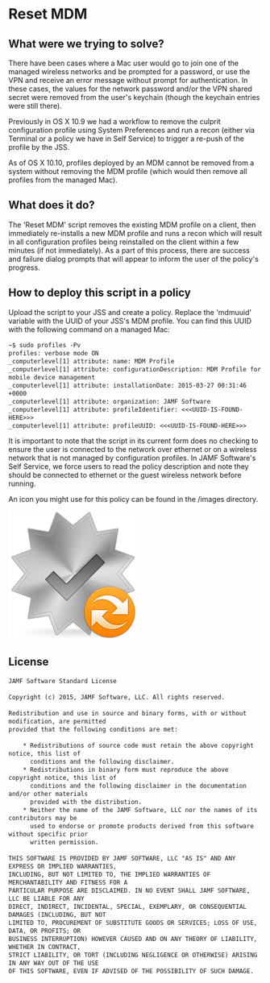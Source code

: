 # Reset MDM

## What were we trying to solve?

There have been cases where a Mac user would go to join one of the managed wireless networks and be prompted for a password, or use the VPN and receive an error message without prompt for authentication. In these cases, the values for the network password and/or the VPN shared secret were removed from the user's keychain (though the keychain entries were still there).

Previously in OS X 10.9 we had a workflow to remove the culprit configuration profile using System Preferences and run a recon (either via Terminal or a policy we have in Self Service) to trigger a re-push of the profile by the JSS.

As of OS X 10.10, profiles deployed by an MDM cannot be removed from a system without removing the MDM profile (which would then remove all profiles from the managed Mac).

## What does it do?

The 'Reset MDM' script removes the existing MDM profile on a client, then immediately re-installs a new MDM profile and runs a recon which will result in all configuration profiles being reinstalled on the client within a few minutes (if not immediately). As a part of this process, there are success and failure dialog prompts that will appear to inform the user of the policy's progress.

## How to deploy this script in a policy

Upload the script to your JSS and create a policy. Replace the 'mdmuuid' variable with the UUID of your JSS's MDM profile. You can find this UUID with the following command on a managed Mac:

```
~$ sudo profiles -Pv
profiles: verbose mode ON
_computerlevel[1] attribute: name: MDM Profile
_computerlevel[1] attribute: configurationDescription: MDM Profile for mobile device management
_computerlevel[1] attribute: installationDate: 2015-03-27 00:31:46 +0000
_computerlevel[1] attribute: organization: JAMF Software
_computerlevel[1] attribute: profileIdentifier: <<<UUID-IS-FOUND-HERE>>>
_computerlevel[1] attribute: profileUUID: <<<UUID-IS-FOUND-HERE>>>
```

It is important to note that the script in its current form does no checking to ensure the user is connected to the network over ethernet or on a wireless network that is not managed by configuration profiles. In JAMF Software's Self Service, we force users to read the policy description and note they should be connected to ethernet or the guest wireless network before running.

An icon you might use for this policy can be found in the /images directory.

![Screenshot](/images/ReloadProfiles.png)

## License

```
JAMF Software Standard License

Copyright (c) 2015, JAMF Software, LLC. All rights reserved.

Redistribution and use in source and binary forms, with or without modification, are permitted
provided that the following conditions are met:

    * Redistributions of source code must retain the above copyright notice, this list of
      conditions and the following disclaimer.
    * Redistributions in binary form must reproduce the above copyright notice, this list of
      conditions and the following disclaimer in the documentation and/or other materials
      provided with the distribution.
    * Neither the name of the JAMF Software, LLC nor the names of its contributors may be
      used to endorse or promote products derived from this software without specific prior
      written permission.

THIS SOFTWARE IS PROVIDED BY JAMF SOFTWARE, LLC "AS IS" AND ANY EXPRESS OR IMPLIED WARRANTIES,
INCLUDING, BUT NOT LIMITED TO, THE IMPLIED WARRANTIES OF MERCHANTABILITY AND FITNESS FOR A
PARTICULAR PURPOSE ARE DISCLAIMED. IN NO EVENT SHALL JAMF SOFTWARE, LLC BE LIABLE FOR ANY
DIRECT, INDIRECT, INCIDENTAL, SPECIAL, EXEMPLARY, OR CONSEQUENTIAL DAMAGES (INCLUDING, BUT NOT
LIMITED TO, PROCUREMENT OF SUBSTITUTE GOODS OR SERVICES; LOSS OF USE, DATA, OR PROFITS; OR
BUSINESS INTERRUPTION) HOWEVER CAUSED AND ON ANY THEORY OF LIABILITY, WHETHER IN CONTRACT,
STRICT LIABILITY, OR TORT (INCLUDING NEGLIGENCE OR OTHERWISE) ARISING IN ANY WAY OUT OF THE USE
OF THIS SOFTWARE, EVEN IF ADVISED OF THE POSSIBILITY OF SUCH DAMAGE.
```